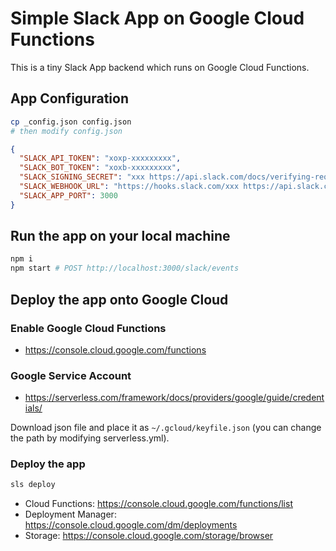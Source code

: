 # Simple Slack App on Google Cloud Functions

This is a tiny Slack App backend which runs on Google Cloud Functions.

## App Configuration

```bash
cp _config.json config.json
# then modify config.json
```

```json
{
  "SLACK_API_TOKEN": "xoxp-xxxxxxxxx",
  "SLACK_BOT_TOKEN": "xoxb-xxxxxxxxx",
  "SLACK_SIGNING_SECRET": "xxx https://api.slack.com/docs/verifying-requests-from-slack",
  "SLACK_WEBHOOK_URL": "https://hooks.slack.com/xxx https://api.slack.com/apps/{apiAppId}/incoming-webhooks",
  "SLACK_APP_PORT": 3000
}
```

## Run the app on your local machine

```bash
npm i
npm start # POST http://localhost:3000/slack/events
```

## Deploy the app onto Google Cloud

### Enable Google Cloud Functions

* https://console.cloud.google.com/functions

### Google Service Account

* https://serverless.com/framework/docs/providers/google/guide/credentials/

Download json file and place it as `~/.gcloud/keyfile.json` (you can change the path by modifying serverless.yml).

### Deploy the app

```bash
sls deploy
```

* Cloud Functions: https://console.cloud.google.com/functions/list
* Deployment Manager: https://console.cloud.google.com/dm/deployments
* Storage: https://console.cloud.google.com/storage/browser
